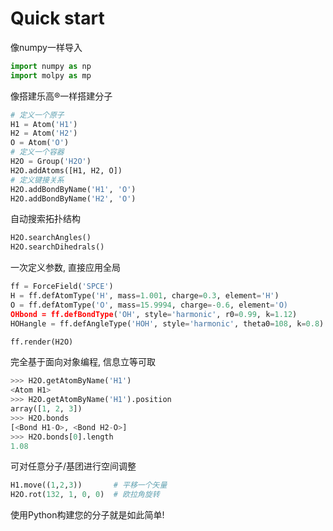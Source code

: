 # Quick start

像numpy一样导入
```python
import numpy as np
import molpy as mp
```
像搭建乐高®一样搭建分子
```python
# 定义一个原子
H1 = Atom('H1')
H2 = Atom('H2')
O = Atom('O')
# 定义一个容器
H2O = Group('H2O')
H2O.addAtoms([H1, H2, O])
# 定义键接关系
H2O.addBondByName('H1', 'O')
H2O.addBondByName('H2', 'O')
```
自动搜索拓扑结构
```python
H2O.searchAngles()
H2O.searchDihedrals()
```
一次定义参数, 直接应用全局
```python
ff = ForceField('SPCE')
H = ff.defAtomType('H', mass=1.001, charge=0.3, element='H')
O = ff.defAtomType('O', mass=15.9994, charge=-0.6, element='O)
OHbond = ff.defBondType('OH', style='harmonic', r0=0.99, k=1.12)
HOHangle = ff.defAngleType('HOH', style='harmonic', theta0=108, k=0.8)

ff.render(H2O)
```
完全基于面向对象编程, 信息立等可取
```python
>>> H2O.getAtomByName('H1')
<Atom H1>
>>> H2O.getAtomByName('H1').position
array([1, 2, 3])
>>> H2O.bonds
[<Bond H1-O>, <Bond H2-O>]
>>> H2O.bonds[0].length
1.08
```
可对任意分子/基团进行空间调整
```python
H1.move((1,2,3))       # 平移一个矢量
H2O.rot(132, 1, 0, 0)  # 欧拉角旋转
```
使用Python构建您的分子就是如此简单!